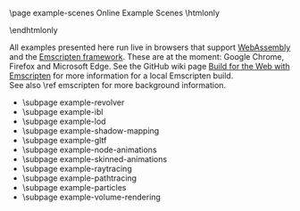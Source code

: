 \page example-scenes Online Example Scenes
\htmlonly
<style>html{--content-maxwidth:auto}</style>
\endhtmlonly

All examples presented here run live in browsers that support [WebAssembly](https://webassembly.org/) and the [Emscripten framework](https://emscripten.org/docs/introducing_emscripten/index.html).
These are at the moment: Google Chrome, Firefox and Microsoft Edge.
See the GitHub wiki page [Build for the Web with Emscripten](https://github.com/cpvrlab/SLProject4/wiki/Build-for-the-web-with-Emscripten) for more information for a local Emscripten build.<br>
See also \ref emscripten for more background information.

- \subpage example-revolver
- \subpage example-ibl
- \subpage example-lod
- \subpage example-shadow-mapping
- \subpage example-gltf
- \subpage example-node-animations
- \subpage example-skinned-animations
- \subpage example-raytracing
- \subpage example-pathtracing
- \subpage example-particles
- \subpage example-volume-rendering